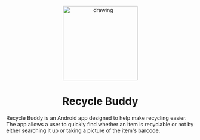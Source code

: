 <p align='center'>
  <img src="https://imgur.com/4ElDbQl.png" alt="drawing" width="200"/>
<p>
  <h1 align='center'>Recycle Buddy</h1>
  
  Recycle Buddy is an Android app designed to help make recycling easier. The app allows a user to quickly find whether an item is recyclable or not by either searching it up or taking a picture of the item's barcode.  
